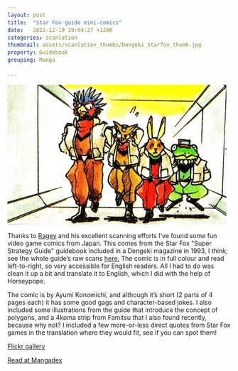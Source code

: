 ```yaml
---
layout: post
title:  "Star Fox guide mini-comics"
date:   2022-12-19 19:04:27 +1200
categories: scanlation
thumbnail: assets/scanlation_thumbs/Dengeki_Starfox_thumb.jpg
property: Guidebook
grouping: Manga

---
```


![](/assets/headers/Dengeki_Starfox_header.jpg)

Thanks to [Ragey](https://randomhoohaas.flyingomelette.com/index2.html) and his excellent scanning efforts I’ve found some fun video game comics from Japan. This comes from the Star Fox "Super Strategy Guide" guidebook included in a Dengeki magazine in 1993, I think; see the whole guide’s raw scans [here.](https://mega.nz/folder/nlJzxLIL#by212_z3nlqNoJazHL42BA/folder/z8R2QbYS) The comic is in full colour and read left-to-right, so very accessible for English readers. All I had to do was clean it up a bit and translate it to English, which I did with the help of Horseypope.

The comic is by Ayumi Konomichi, and although it’s short (2 parts of 4 pages each) it has some good gags and character-based jokes. I also included some illustrations from the guide that introduce the concept of polygons, and a 4koma strip from Famitsu that I also found recently, because why not? I included a few more-or-less direct quotes from Star Fox games in the translation where they would fit, see if you can spot them!

[Flickr gallery](https://www.flickr.com/photos/miloscat/albums/72157700295028745)

[Read at Mangadex](https://mangadex.org/title/0ba460fc-41de-4c69-98b6-7a2213047674/star-fox-super-capture-guide)
